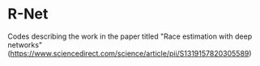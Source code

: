 # R-Net
Codes describing the work in the paper titled "Race estimation with deep networks" (https://www.sciencedirect.com/science/article/pii/S1319157820305589)

